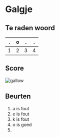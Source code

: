 # Galgje

## Te raden woord

   
|.|o|.|.|
|-|-|-|-|
|1|2|3|4|

## Score
![gallow](https://raw.githubusercontent.com/SomeRandomNeko1/galgje/master/images/5.png)

## Beurten
1. a is fout
2. e is fout
3. k is fout
4. o is goed 
5. 
